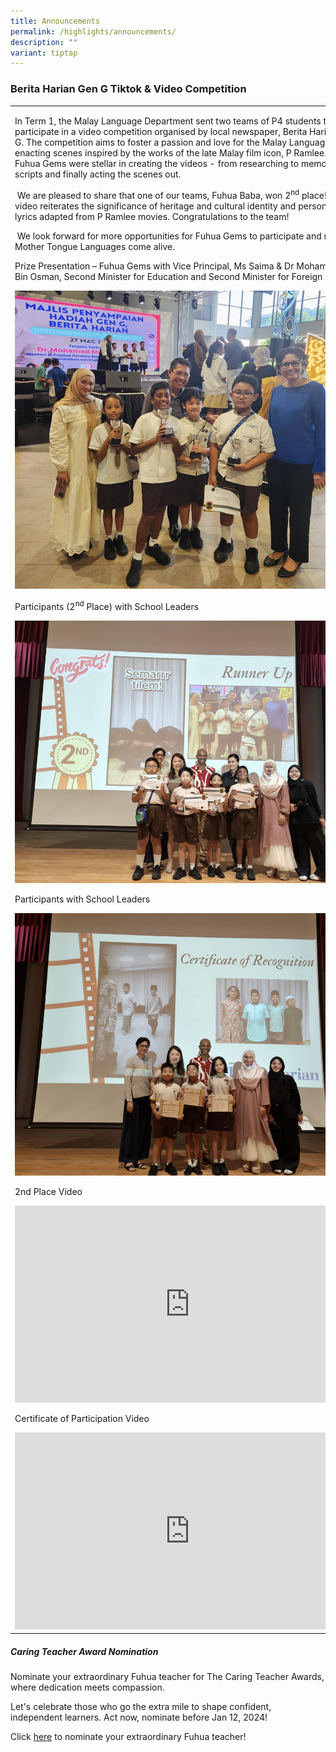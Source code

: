 ```yaml
---
title: Announcements
permalink: /highlights/announcements/
description: ""
variant: tiptap
---
```

<h3>Berita Harian Gen G Tiktok &amp; Video Competition</h3>
<table>
<tbody>
<tr>
<td rowspan="1" colspan="1">
<p>In Term 1, the Malay Language Department sent two teams of P4 students
to participate in a video competition organised by local newspaper, Berita
Harian Gen G. The competition aims to foster a passion and love for the
Malay Language by re-enacting scenes inspired by the works of the late
Malay film icon, P Ramlee. Our Fuhua Gems were stellar in creating the
videos - from researching to memorising scripts and finally acting the
scenes out.</p>
<p>&nbsp;We are pleased to share that one of our teams, Fuhua Baba, won 2<sup>nd</sup> place!
Their video reiterates the significance of heritage and cultural identity
and personalised lyrics adapted from P Ramlee movies. Congratulations to
the team!</p>
<p>&nbsp;We look forward for more opportunities for Fuhua Gems to participate
and make Mother Tongue Languages come alive.</p>
<p></p>
<p></p>
<p></p>
<p></p>
<p>Prize Presentation – Fuhua Gems with Vice Principal, Ms Saima &amp; Dr
Mohamad Maliki Bin Osman, Second Minister for Education and Second Minister
for Foreign Affairs</p>
<div class="isomer-image-wrapper">
<img style="width: 100%" height="auto" width="100%" alt="" src="/images/Highlights/Announcements/Picture_4.jpg">
</div>
<p>Participants (2<sup>nd</sup> Place) with School Leaders</p>
<div class="isomer-image-wrapper">
<img style="width: 100%" height="auto" width="100%" alt="" src="/images/Highlights/Announcements/Picture_2.jpg">
</div>
<p></p>
<p>Participants with School Leaders</p>
<div class="isomer-image-wrapper">
<img style="width: 100%" height="auto" width="100%" alt="" src="/images/Highlights/Announcements/Picture_1.jpg">
</div>
<p></p>
<p>2nd Place Video</p>
<div class="iframe-wrapper">
<iframe height="315" width="560" allowfullscreen="true" frameborder="0" src="https://www.youtube.com/embed/IpPAD9owA7g?si=ZbbCBMSGTuoxQife"></iframe>
</div>
<p>Certificate of Participation Video</p>
<div class="iframe-wrapper">
<iframe height="315" width="560" allowfullscreen="true" frameborder="0" src="https://www.youtube.com/embed/XPeAJ9NM9vw?si=ujc6-yxnQliE_Smj"></iframe>
</div>
</td>
</tr>
</tbody>
</table>
<h5><strong>Caring Teacher Award Nomination</strong></h5>
<p>Nominate your extraordinary Fuhua teacher for The Caring Teacher Awards,
where dedication meets compassion.</p>
<p></p>
<p>Let's celebrate those who go the extra mile to shape confident, independent
learners. Act now, nominate before Jan 12, 2024!</p>
<p></p>
<p>Click <a href="https://www.cta.nie.edu.sg/nominate" rel="noopener noreferrer nofollow" target="_blank">here</a> to
nominate your extraordinary Fuhua teacher!</p>
<p></p>